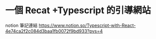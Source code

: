 # 一個 Recat +Typescript 的引導網站

notion 筆記連結
https://www.notion.so/Typescript-with-React-4e74ca2f2c084d3baa1fb0072f9bd933?pvs=4